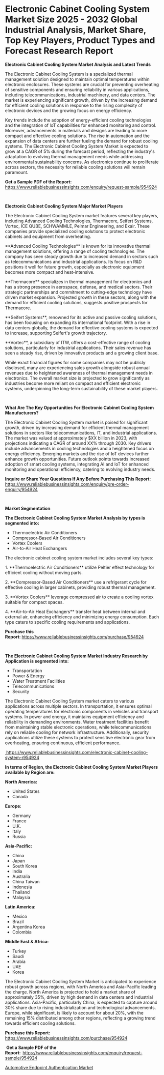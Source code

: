 <p><h1>Electronic Cabinet Cooling System Market Size 2025 - 2032 Global Industrial Analysis, Market Share, Top Key Players, Product Types and Forecast Research Report</h1></p><p><strong>Electronic Cabinet Cooling System Market Analysis and Latest Trends</strong></p>
<p><p>The Electronic Cabinet Cooling System is a specialized thermal management solution designed to maintain optimal temperatures within electronic enclosures. These systems are crucial for preventing overheating of sensitive components and ensuring reliability in various applications, including telecommunications, industrial machinery, and data centers. The market is experiencing significant growth, driven by the increasing demand for efficient cooling solutions in response to the rising complexity of electronic devices and the growing focus on energy efficiency.</p><p>Key trends include the adoption of energy-efficient cooling technologies and the integration of IoT capabilities for enhanced monitoring and control. Moreover, advancements in materials and designs are leading to more compact and effective cooling solutions. The rise in automation and the expansion of data centers are further fueling the demand for robust cooling systems. The Electronic Cabinet Cooling System Market is expected to grow at a CAGR of 5% during the forecast period, reflecting the industry's adaptation to evolving thermal management needs while addressing environmental sustainability concerns. As electronics continue to proliferate across sectors, the necessity for reliable cooling solutions will remain paramount.</p></p>
<p><strong>Get a Sample PDF of the Report:&nbsp;</strong> <a href="https://www.reliablebusinessinsights.com/enquiry/request-sample/954924?utm_campaign=3113&utm_medium=2&utm_source=Github&utm_content=ia&utm_term=07032025&utm_id=electronic-cabinet-cooling-system">https://www.reliablebusinessinsights.com/enquiry/request-sample/954924</a></p>
<p>&nbsp;</p>
<p><strong>Electronic Cabinet Cooling System Major Market Players</strong></p>
<p><p>The Electronic Cabinet Cooling System market features several key players, including Advanced Cooling Technologies, Thermacore, Seifert Systems, Vortec, ICE QUBE, SCHWAMMLE, Pelmar Engineering, and Exair. These companies provide specialized cooling solutions to protect electronic cabinets and equipment from overheating.</p><p>**Advanced Cooling Technologies** is known for its innovative thermal management solutions, offering a range of cooling technologies. The company has seen steady growth due to increased demand in sectors such as telecommunications and industrial applications. Its focus on R&D positions it well for future growth, especially as electronic equipment becomes more compact and heat-intensive.</p><p>**Thermacore** specializes in thermal management for electronics and has a strong presence in aerospace, defense, and medical sectors. Their strategic partnerships and commitment to cutting-edge technology have driven market expansion. Projected growth in these sectors, along with the demand for efficient cooling solutions, suggests positive prospects for Thermacore.</p><p>**Seifert Systems**, renowned for its active and passive cooling solutions, has been focusing on expanding its international footprint. With a rise in data centers globally, the demand for effective cooling systems is expected to increase, supporting Seifert's growth trajectory.</p><p>**Vortec**, a subsidiary of ITW, offers a cost-effective range of cooling solutions, particularly for industrial applications. Their sales revenue has seen a steady rise, driven by innovative products and a growing client base.</p><p>While exact financial figures for some companies may not be publicly disclosed, many are experiencing sales growth alongside robust annual revenues due to heightened awareness of thermal management needs in electronics. The overall market size is projected to grow significantly as industries become more reliant on compact and efficient electronic systems, underpinning the long-term sustainability of these market players.</p></p>
<p>&nbsp;</p>
<p><strong>What Are The Key Opportunities For Electronic Cabinet Cooling System Manufacturers?</strong></p>
<p><p>The Electronic Cabinet Cooling System market is poised for significant growth, driven by increasing demand for efficient thermal management solutions in sectors like telecommunications, IT, and industrial applications. The market was valued at approximately $XX billion in 2023, with projections indicating a CAGR of around XX% through 2030. Key drivers include advancements in cooling technologies and a heightened focus on energy efficiency. Emerging markets and the rise of IoT devices further enhance growth opportunities. Future outlook points towards increased adoption of smart cooling systems, integrating AI and IoT for enhanced monitoring and operational efficiency, catering to evolving industry needs.</p></p>
<p><strong>Inquire or Share Your Questions If Any Before Purchasing This Report:</strong> <a href="https://www.reliablebusinessinsights.com/enquiry/pre-order-enquiry/954924?utm_campaign=3113&utm_medium=2&utm_source=Github&utm_content=ia&utm_term=07032025&utm_id=electronic-cabinet-cooling-system">https://www.reliablebusinessinsights.com/enquiry/pre-order-enquiry/954924</a></p>
<p>&nbsp;</p>
<p><strong>Market Segmentation</strong></p>
<p><strong>The Electronic Cabinet Cooling System Market Analysis by types is segmented into:</strong></p>
<p><ul><li>Thermoelectric Air Conditioners</li><li>Compressor-Based Air Conditioners</li><li>Vortex Coolers</li><li>Air-to-Air Heat Exchangers</li></ul></p>
<p><p>The electronic cabinet cooling system market includes several key types: </p><p>1. **Thermoelectric Air Conditioners** utilize Peltier effect technology for efficient cooling without moving parts.</p><p>   </p><p>2. **Compressor-Based Air Conditioners** use a refrigerant cycle for effective cooling in larger cabinets, providing robust thermal management.</p><p>   </p><p>3. **Vortex Coolers** leverage compressed air to create a cooling vortex suitable for compact spaces.</p><p>   </p><p>4. **Air-to-Air Heat Exchangers** transfer heat between internal and external air, enhancing efficiency and minimizing energy consumption. Each type caters to specific cooling requirements and applications.</p></p>
<p><strong>Purchase this Report:&nbsp;</strong><a href="https://www.reliablebusinessinsights.com/purchase/954924?utm_campaign=3113&utm_medium=2&utm_source=Github&utm_content=ia&utm_term=07032025&utm_id=electronic-cabinet-cooling-system">https://www.reliablebusinessinsights.com/purchase/954924</a></p>
<p>&nbsp;</p>
<p><strong>The Electronic Cabinet Cooling System Market Industry Research by Application is segmented into:</strong></p>
<p><ul><li>Transportation</li><li>Power & Energy</li><li>Water Treatment Facilities</li><li>Telecommunications</li><li>Security</li></ul></p>
<p><p>The Electronic Cabinet Cooling System market caters to various applications across multiple sectors. In transportation, it ensures optimal operating temperatures for electronic components in vehicles and transport systems. In power and energy, it maintains equipment efficiency and reliability in demanding environments. Water treatment facilities benefit from maintaining stable electronic operations, while telecommunications rely on reliable cooling for network infrastructure. Additionally, security applications utilize these systems to protect sensitive electronic gear from overheating, ensuring continuous, efficient performance.</p></p>
<p><a href="https://www.reliablebusinessinsights.com/electronic-cabinet-cooling-system-r954924?utm_campaign=3113&utm_medium=2&utm_source=Github&utm_content=ia&utm_term=07032025&utm_id=electronic-cabinet-cooling-system">&nbsp;https://www.reliablebusinessinsights.com/electronic-cabinet-cooling-system-r954924</a></p>
<p><strong>In terms of Region, the Electronic Cabinet Cooling System Market Players available by Region are:</strong></p>
<p>
    <p> <strong> North America: </strong>
        <ul>
            <li>United States</li>
            <li>Canada</li>
        </ul>
        </p> 
    <p> <strong> Europe: </strong>
        <ul>
            <li>Germany</li>
            <li>France</li>
            <li>U.K.</li>
            <li>Italy</li>
            <li>Russia</li>
        </ul>
        </p> 
    <p> <strong> Asia-Pacific: </strong>
        <ul>
            <li>China</li>
            <li>Japan</li>
            <li>South Korea</li>
            <li>India</li>
            <li>Australia</li>
            <li>China Taiwan</li>
            <li>Indonesia</li>
            <li>Thailand</li>
            <li>Malaysia</li>
        </ul>
        </p> 
    <p> <strong> Latin America: </strong>
        <ul>
            <li>Mexico</li>
            <li>Brazil</li>
            <li>Argentina Korea</li>
            <li>Colombia</li>
        </ul>
        </p> 
    <p> <strong> Middle East & Africa: </strong>
        <ul>
            <li>Turkey</li>
            <li>Saudi</li>
            <li>Arabia</li>
            <li>UAE</li>
            <li>Korea</li>
        </ul>
    </p>
    </p>
<p><p>The Electronic Cabinet Cooling System Market is anticipated to experience robust growth across regions, with North America and Asia-Pacific leading the charge. North America is projected to hold a market share of approximately 35%, driven by high demand in data centers and industrial applications. Asia-Pacific, particularly China, is expected to capture around 30% share due to rising industrialization and technological advancements. Europe, while significant, is likely to account for about 20%, with the remaining 15% distributed among other regions, reflecting a growing trend towards efficient cooling solutions.</p></p>
<p><strong>Purchase this Report: </strong><a href="https://www.reliablebusinessinsights.com/purchase/954924?utm_campaign=3113&utm_medium=2&utm_source=Github&utm_content=ia&utm_term=07032025&utm_id=electronic-cabinet-cooling-system">https://www.reliablebusinessinsights.com/purchase/954924</a></p>
<p>&nbsp;<strong>Get a Sample PDF of the Report:&nbsp;&nbsp;</strong><a href="https://www.reliablebusinessinsights.com/enquiry/request-sample/954924?utm_campaign=3113&utm_medium=2&utm_source=Github&utm_content=ia&utm_term=07032025&utm_id=electronic-cabinet-cooling-system">https://www.reliablebusinessinsights.com/enquiry/request-sample/954924</a></p>
<p><strong></strong></p>
<p><p><a href="https://github.com/donkalucine10/Market-Research-Report-List-1/blob/main/automotive-endpoint-authentication-market.md?utm_campaign=3113&utm_medium=2&utm_source=Github&utm_content=ia&utm_term=07032025&utm_id=electronic-cabinet-cooling-system">Automotive Endpoint Authentication Market</a></p></p>
